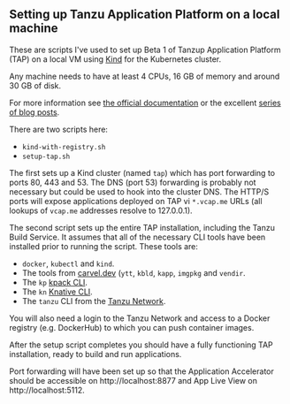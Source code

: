 ## Setting up Tanzu Application Platform on a local machine

These are scripts I've used to set up Beta 1 of
Tanzup Application Platform (TAP) on a local VM using
[Kind](https://kind.sigs.k8s.io/) for the Kubernetes cluster.

Any machine needs to have at least 4 CPUs, 16 GB of memory and around
30 GB of disk.

For more information see
[the official documentation](https://docs.vmware.com/en/VMware-Tanzu-Application-Platform/0.1/tap-0-1/GUID-overview.html)
or the excellent
[series of blog posts](https://tanzu.vmware.com/developer/blog/getting-started-with-vmware-tanzu-application-platform-beta-1-on-kind-part-1/).

There are two scripts here:

* `kind-with-registry.sh`
* `setup-tap.sh`

The first sets up a Kind cluster (named `tap`) which has port forwarding
to ports 80, 443 and 53.
The DNS (port 53) forwarding is probably not necessary but could be used
to hook into the cluster DNS.
The HTTP/S ports will expose applications deployed on TAP vi `*.vcap.me`
URLs (all lookups of `vcap.me` addresses resolve to 127.0.0.1).

The second script sets up the entire TAP installation, including
the Tanzu Build Service.
It assumes that all of the necessary CLI tools have been installed prior
to running the script.
These tools are:

* `docker`, `kubectl` and `kind`.
* The tools from [carvel.dev](https://carvel.dev) (`ytt`, `kbld`, `kapp`,
  `imgpkg` and `vendir`.
* The `kp` [kpack CLI](https://github.com/vmware-tanzu/kpack-cli).
* The `kn` [Knative CLI](https://github.com/knative/client).
* The `tanzu` CLI from the [Tanzu Network](https://network.tanzu.vmware.com/products/tanzu-application-platform/).

You will also need a login to the Tanzu Network and access to a Docker registry (e.g.
DockerHub) to which you can push container images.

After the setup script completes you should have a fully functioning TAP
installation, ready to build and run applications.

Port forwarding will have been set up so that the Application Accelerator should
be accessible on http://localhost:8877 and App Live View on http://localhost:5112.

